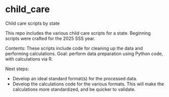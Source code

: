 # child_care
Child care scripts by state

This repo includes the various child care scripts for a state. 
Beginning scripts were crafted for the 2025 SSS year.

Contents: These scripts include code for cleaning up the data and performing calculations. 
Goal: perform data preparation using Python code, with calculations via R. 

Next steps: 
- Develop an ideal standard format(s) for the processed data.
- Develop the calculations code for the various formats.
This will make the calculations more standardized, and be quicker to validate. 
